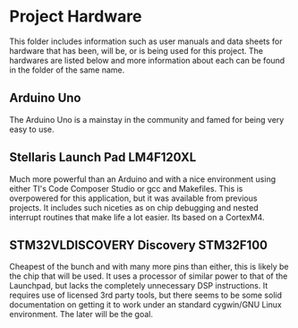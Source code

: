 Project Hardware
=======================

This folder includes information such as user manuals and data sheets for hardware that has been, will be, or is being used for this project. The hardwares are listed below and more information about each can be found in the folder of the same name.

Arduino Uno
----------------------
The Arduino Uno is a mainstay in the community and famed for being very easy to use. 


Stellaris Launch Pad LM4F120XL
-------------------------------
Much more powerful than an Arduino and with a nice environment using either TI's Code Composer Studio or gcc and Makefiles. This is overpowered for this application, but it was available from previous projects. It includes such niceties as on chip debugging and nested interrupt routines that make life a lot easier. Its based on a CortexM4.


STM32VLDISCOVERY Discovery STM32F100
------------------------------
Cheapest of the bunch and with many more pins than either, this is likely be the chip that will be used. It uses a processor of similar power to that of the Launchpad, but lacks the completely unnecessary DSP instructions. It requires use of licensed 3rd party tools, but there seems to be some solid documentation on getting it to work under an standard cygwin/GNU Linux environment. The later will be the goal.
